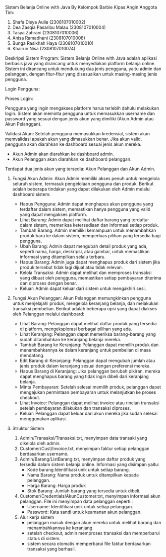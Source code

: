 Sistem Belanja Online with Java By Kelompok Barbie Kipas Angin
Anggota Tim:
1. Shafa Disya Aulia (2308107010002)
2. Dea Zasqia Pasaribu Malau (2308107010004)
4. Tasya Zahrani (2308107010006)
5. Anisa Ramadhani (2308107010008)
6. Bunga Rasikhah Haya (2308107010010)
7. Khairun Nisa (2308107010074)

Deskripsi Sistem Program:
Sistem Belanja Online with Java adalah aplikasi berbasis java yang dirancang untuk menyediakan platform belanja online. Sistem ini dirancang untuk mendukung dua jenis pengguna, yaitu admin dan pelanggan, dengan fitur-fitur yang disesuaikan untuk masing-masing jenis pengguna. 

Login Pengguna:

Proses Login: 

Pengguna yang ingin mengakses platform harus terlebih dahulu melakukan login. Sistem akan meminta pengguna untuk memasukkan username dan password yang sesuai dengan jenis akun yang dimiliki (Akun Admin atau Akun Pelanggan).

Validasi Akun: Setelah pengguna memasukkan kredensial, sistem akan memvalidasi apakah akun yang dimasukkan benar. Jika akun valid, pengguna akan diarahkan ke dashboard sesuai jenis akun mereka.
- Akun Admin akan diarahkan ke dashboard admin.
- Akun Pelanggan akan diarahkan ke dashboard pelanggan.

Terdapat dua jenis akun yang tersedia: Akun Pelanggan dan Akun Admin.
1) Fungsi Akun Admin:
   Akun Admin memiliki akses penuh untuk mengelola seluruh sistem, termasuk pengelolaan pengguna dan produk. Berikut adalah beberapa tindakan yang dapat dilakukan oleh Admin melalui dashboard sistem:
   - Hapus Pengguna: Admin dapat menghapus akun pengguna yang terdaftar dalam sistem, memastikan hanya pengguna yang valid yang dapat mengakses platform.
   - Lihat Barang: Admin dapat melihat daftar barang yang terdaftar dalam sistem, memeriksa ketersediaan dan informasi setiap produk.
   - Tambah Barang: Admin memiliki kemampuan untuk menambahkan produk baru ke dalam sistem, memperluas pilihan yang tersedia bagi pengguna.
   - Ubah Barang: Admin dapat mengubah detail produk yang ada, seperti nama, harga, deskripsi, atau gambar, untuk memastikan informasi yang ditampilkan selalu terbaru.
   - Hapus Barang: Admin juga dapat menghapus produk dari sistem jika produk tersebut tidak lagi dijual atau tidak relevan.
   - Kelola Transaksi: Admin dapat melihat dan memproses transaksi yang dibuat oleh pengguna, memastikan setiap pembayaran diterima dan diproses dengan benar.
   - Keluar: Admin dapat keluar dari sistem untuk mengakhiri sesi.

2) Fungsi Akun Pelanggan:
   Akun Pelanggan memungkinkan pengguna untuk menjelajahi produk, mengelola keranjang belanja, dan melakukan transaksi pembelian. Berikut adalah beberapa opsi yang dapat diakses oleh Pelanggan melalui dashboard:
   - Lihat Barang: Pelanggan dapat melihat daftar produk yang tersedia di platform, mengeksplorasi berbagai pilihan yang ada.
   - Lihat Keranjang: Pelanggan dapat memeriksa barang-barang yang sudah ditambahkan ke keranjang belanja mereka.
   - Tambah Barang ke Keranjang: Pelanggan dapat memilih produk dan menambahkannya ke dalam keranjang untuk pembelian di masa mendatang.
   - Edit Barang di Keranjang: Pelanggan dapat mengubah jumlah atau jenis produk dalam keranjang sesuai dengan preferensi mereka.
   - Hapus Barang di Keranjang: Jika pelanggan berubah pikiran, mereka dapat menghapus barang yang tidak ingin dibeli dari keranjang belanja.
   - Minta Pembayaran: Setelah selesai memilih produk, pelanggan dapat mengajukan permintaan pembayaran untuk melanjutkan ke proses checkout.
   - Lihat Invoice: Pelanggan dapat melihat invoice atau rincian transaksi setelah pembayaran dilakukan dan transaksi diproses.
   - Keluar: Pelanggan dapat keluar dari akun mereka jika sudah selesai menggunakan aplikasi.
  
3) Struktur Sistem
   1. Admin/Transaksi/Transaksi.txt, menyimpan data transaki yang dikelola oleh admin.
   2. Customer/Cust<username>/Invoice.txt, menyimpan faktur setiap pelanggan berdasarkan username.
   3. Admin/Barang/ListBarang.txt, menyimpan daftar produk yang tersedia dalam sistem belanja online.
      Informasi yang disimpan yaitu:
      - Kode barang:Identifikasi unik untuk setiap barang.
      - Nama Barang: Nama produk untuk ditampilkan kepada pelanggan.
      - Harga Barang: Harga produk
      - Stok Barang: Jumlah barang yang tersedia untuk dibeli.
   4. Customer/Credentials/AkunCustomer.txt, menyimpan informasi akun pelanggan. File ini menyimpan data pelanggan seperti :
      - Username: Identifikasi unik untuk setiap pelanggan.
      - Password: Kata sandi untuk keamanan akun pelanggan.
   6. Alur kerja sistem
      - pelanggan masuk dengan akun mereka untuk melihat barang dan menambahkannya ke keranjang.
      - setelah checkout, admin memproses transaksi dan memperbarui status di sistem.
      - sistem secara otomatis memperbarui file faktur berdasarkan transaksi yang berhasil.

